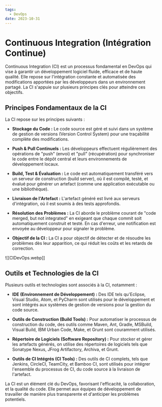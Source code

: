 ```yaml
---
tags:
  - DevOps
date: 2023-10-31
---
```

# Continuous Integration (Intégration Continue)

Continuous Integration (CI) est un processus fondamental en DevOps qui vise à garantir un développement logiciel fluide, efficace et de haute qualité. Elle repose sur l'intégration constante et automatisée des modifications apportées par les développeurs dans un environnement partagé. La CI s'appuie sur plusieurs principes clés pour atteindre ces objectifs.

## Principes Fondamentaux de la CI

La CI repose sur les principes suivants :

- **Stockage du Code :** Le code source est géré et suivi dans un système de gestion de versions (Version Control System) pour une traçabilité complète des modifications.

- **Push & Pull Continuels :** Les développeurs effectuent régulièrement des opérations de "push" (envoi) et "pull" (récupération) pour synchroniser le code entre le dépôt central et leurs environnements de développement locaux.

- **Build, Test & Évaluation :** Le code est automatiquement transféré vers un serveur de construction (build server), où il est compilé, testé, et évalué pour générer un artefact (comme une application exécutable ou une bibliothèque).

- **Livraison de l'Artefact :** L'artefact généré est livré aux serveurs d'intégration, où il est soumis à des tests approfondis.

- **Résolution des Problèmes :** La CI aborde le problème courant de "code merged, but not integrated" en exigeant que chaque commit soit automatiquement construit et testé. En cas d'erreur, une notification est envoyée au développeur pour signaler le problème.

- **Objectif de la CI :** La CI a pour objectif de détecter et de résoudre les problèmes dès leur apparition, ce qui réduit les coûts et les retards de correction.

![[CIDevOps.webp]]

## Outils et Technologies de la CI

Plusieurs outils et technologies sont associés à la CI, notamment :

- **IDE (Environnement de Développement) :** Des IDE tels qu'Eclipse, Visual Studio, Atom, et PyCharm sont utilisés pour le développement et sont intégrés aux systèmes de gestion de versions pour la gestion du code source.

- **Outils de Construction (Build Tools) :** Pour automatiser le processus de construction du code, des outils comme Maven, Ant, Gradle, MSBuild, Visual Build, IBM Urban Code, Make, et Grunt sont couramment utilisés.

- **Répertoire de Logiciels (Software Repository) :** Pour stocker et gérer les artefacts générés, on utilise des répertoires de logiciels tels que Sonatype Nexus, JFrog Artifactory, Archiva, et Grunt.

- **Outils de CI Intégrés (CI Tools) :** Des outils de CI complets, tels que Jenkins, CircleCI, TeamCity, et Bamboo CI, sont utilisés pour intégrer l'ensemble du processus de CI, du code source à la livraison de l'artefact.

La CI est un élément clé du DevOps, favorisant l'efficacité, la collaboration, et la qualité du code. Elle permet aux équipes de développement de travailler de manière plus transparente et d'anticiper les problèmes potentiels.


